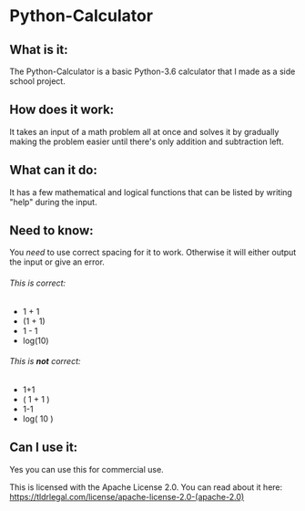 # Python-Calculator
## What is it:
The Python-Calculator is a basic Python-3.6 calculator that I made as a side school project.

## How does it work:
It takes an input of a math problem all at once and solves it by gradually making the problem easier until there's only addition and subtraction left.

## What can it do:
It has a few mathematical and logical functions that can be listed by writing "help" during the input.

## Need to know:
You *need* to use correct spacing for it to work. Otherwise it will either output the input or give an error.

###### This is correct:
- 1 + 1
- (1 + 1)
- 1 - 1
- log(10)

###### This is __not__ correct:
- 1+1
- ( 1 + 1 )
- 1-1
- log( 10 )

## Can I use it:
Yes you can use this for commercial use.

This is licensed with the Apache License 2.0.
You can read about it here: https://tldrlegal.com/license/apache-license-2.0-(apache-2.0)
